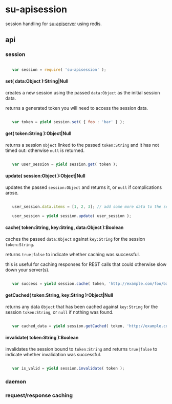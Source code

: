 # su-apisession

session handling for [su-apiserver](https://github.com/super-useful/su-apiserver) using redis.

## api

### session

``` javascript

   var session = require( 'su-apisession' );

```

#### set( data:Object ):String|Null

creates a new session using the passed `data:Object` as the initial session data.

returns a generated token you will need to access the session data.

``` javascript

   var token = yield session.set( { foo : 'bar' } );

```

#### get( token:String ):Object|Null

returns a session `Object` linked to the passed `token:String` and it has not timed out: otherwise `null` is returned.

``` javascript

   var user_session = yield session.get( token );

```

#### update( session:Object ):Object|Null

updates the passed `session:Object` and returns it, or `null` if complications arose.

``` javascript

   user_session.data.items = [1, 2, 3]; // add some more data to the session

   user_session = yield session.update( user_session );

```

#### cache( token:String, key:String, data:Object ):Boolean

caches the passed `data:Object` against `key:String` for the session `token:String`.

returns `true|false` to indicate whether caching was successful.

this is useful for caching responses for REST calls that could otherwise slow down your server(s).

``` javascript

   var success = yield session.cache( token, 'http://example.com/foo/bar', { foo : 'bar' } );

```

#### getCached( token:String, key:String ):Object|Null

returns any data `Object` that has been cached against `key:String` for the session `token:String`, or `null` if nothing was found.

``` javascript

   var cached_data = yield session.getCached( token, 'http://example.com/foo/bar' );

```

#### invalidate( token:String ):Boolean

invalidates the session bound to `token:String` and returns `true|false` to indicate whether invalidation was successful.

``` javascript

   var is_valid = yield session.invalidate( token );

```

### daemon

### request/response caching
